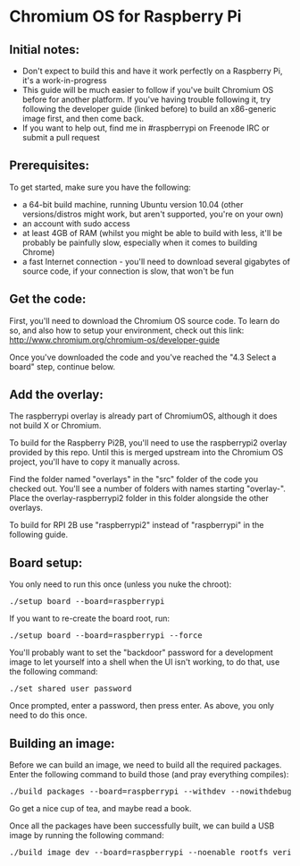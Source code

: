 Chromium OS for Raspberry Pi
============================

Initial notes:
--------------

* Don't expect to build this and have it work perfectly on a Raspberry Pi, it's a work-in-progress
* This guide will be much easier to follow if you've built Chromium OS before for another platform. If you've having trouble following it, try following the developer guide (linked before) to build an x86-generic image first, and then come back.
* If you want to help out, find me in #raspberrypi on Freenode IRC or submit a pull request

Prerequisites:
--------------

To get started, make sure you have the following:

* a 64-bit build machine, running Ubuntu version 10.04 (other versions/distros might work, but aren't supported, you're on your own)
* an account with sudo access
* at least 4GB of RAM (whilst you might be able to build with less, it'll be probably be painfully slow, especially when it comes to building Chrome)
* a fast Internet connection - you'll need to download several gigabytes of source code, if your connection is slow, that won't be fun

Get the code:
-------------

First, you'll need to download the Chromium OS source code. To learn do so, and also how to setup your environment, check out this link: http://www.chromium.org/chromium-os/developer-guide

Once you've downloaded the code and you've reached the "4.3 Select a board" step, continue below.

Add the overlay:
----------------

The raspberrypi overlay is already part of ChromiumOS, although it does not build X or Chromium.

To build for the Raspberry Pi2B, you'll need to use the raspberrypi2 overlay provided by this repo. Until this is merged upstream into the Chromium OS project, you'll have to copy it manually across.

Find the folder named "overlays" in the "src" folder of the code you checked out. You'll see a number of folders with names starting "overlay-". Place the overlay-raspberrypi2 folder in this folder alongside the other overlays.

To build for RPI 2B use "raspberrypi2" instead of "raspberrypi" in the following guide.

Board setup:
------------

You only need to run this once (unless you nuke the chroot):

<pre>
./setup_board --board=raspberrypi
</pre>

If you want to re-create the board root, run:

<pre>
./setup_board --board=raspberrypi --force
</pre>

You'll probably want to set the "backdoor" password for a development image to let yourself into a shell when the UI isn't working, to do that, use the following command:

<pre>
./set_shared_user_password
</pre>

Once prompted, enter a password, then press enter. As above, you only need to do this once.

Building an image:
------------------

Before we can build an image, we need to build all the required packages. Enter the following command to build those (and pray everything compiles):

<pre>
./build_packages --board=raspberrypi --withdev --nowithdebug --nowithautotest
</pre>

Go get a nice cup of tea, and maybe read a book.

Once all the packages have been successfully built, we can build a USB image by running the following command:

<pre>
./build_image dev --board=raspberrypi --noenable_rootfs_verification
</pre>
